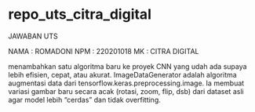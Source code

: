 # repo_uts_citra_digital
JAWABAN UTS

NAMA : ROMADONI 
NPM  : 220201018 
MK   : CITRA DIGITAL


menambahkan satu algoritma baru ke proyek CNN yang udah ada supaya lebih efisien, cepat, atau akurat.
ImageDataGenerator adalah algoritma augmentasi data dari tensorflow.keras.preprocessing.image.
Ia membuat variasi gambar baru secara acak (rotasi, zoom, flip, dsb) dari dataset asli agar model lebih “cerdas” dan tidak overfitting.
